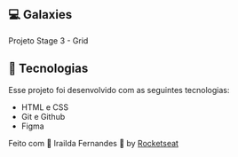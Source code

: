 
## 💻 Galaxies

Projeto Stage 3 -  Grid

## 🚀 Tecnologias

Esse projeto foi desenvolvido com as seguintes tecnologias:

- HTML e CSS
- Git e Github
- Figma

Feito com &#x1F49C; Irailda Fernandes &#x1F43B; by <a href="https://rocketseat.com.br/">Rocketseat</a>
